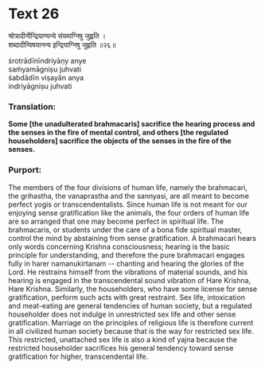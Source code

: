 # Text 26

श्रोत्रादीनीन्द्रियाण्यन्ये संयमाग्निषु जुह्वति ।  
शब्दादीन्विषयानन्य इन्द्रियाग्निषु जुह्वति ॥२६॥

śrotrādīnīndriyāṇy anye  
saḿyamāgniṣu juhvati  
śabdādīn viṣayān anya  
indriyāgniṣu juhvati



### Translation:

**Some [the unadulterated brahmacaris] sacrifice the hearing process and the senses in the fire of mental control, and others [the regulated householders] sacrifice the objects of the senses in the fire of the senses.**

### Purport:

The members of the four divisions of human life, namely the brahmacari, the grihastha, the vanaprastha and the sannyasi, are all meant to become perfect yogis or transcendentalists. Since human life is not meant for our enjoying sense gratification like the animals, the four orders of human life are so arranged that one may become perfect in spiritual life. The brahmacaris, or students under the care of a bona fide spiritual master, control the mind by abstaining from sense gratification. A brahmacari hears only words concerning Krishna consciousness; hearing is the basic principle for understanding, and therefore the pure brahmacari engages fully in harer namanukirtanam -- chanting and hearing the glories of the Lord. He restrains himself from the vibrations of material sounds, and his hearing is engaged in the transcendental sound vibration of Hare Krishna, Hare Krishna. Similarly, the householders, who have some license for sense gratification, perform such acts with great restraint. Sex life, intoxication and meat-eating are general tendencies of human society, but a regulated householder does not indulge in unrestricted sex life and other sense gratification. Marriage on the principles of religious life is therefore current in all civilized human society because that is the way for restricted sex life. This restricted, unattached sex life is also a kind of yajna because the restricted householder sacrifices his general tendency toward sense gratification for higher, transcendental life.